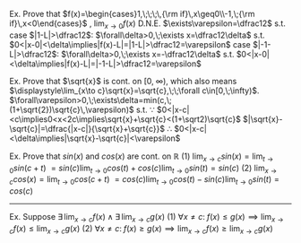 Ex.
Prove that $f(x)=\begin{cases}1,\;\;\;\,{\rm if}\,x\geq0\\-1,\;{\rm if}\,x<0\end{cases}$ , $\displaystyle\lim_{x\to 0}f(x)$ D.N.E.
$\exists\varepsilon=\dfrac12$ s.t.
case $|1-L|>\dfrac12$:    $\forall\delta>0,\;\exists x=\dfrac12\delta$
                   s.t. $0<|x-0|<\delta\implies|f(x)-L|=|1-L|>\dfrac12=\varepsilon$
case $|-1-L|>\dfrac12$:  $\forall\delta>0,\;\exists x=-\dfrac12\delta$
                   s.t. $0<|x-0|<\delta\implies|f(x)-L|=|-1-L|>\dfrac12=\varepsilon$

Ex. 
Prove that $\sqrt{x}$ is cont. on $[0,\;\infty)$,
which also means $\displaystyle\lim_{x\to c}\sqrt{x}=\sqrt{c},\;\;\forall c\in[0,\;\infty)$.
$\forall\varepsilon>0,\;\exists\delta=min(c,\;(1+\sqrt{2})\sqrt{c}\,\varepsilon)$
s.t. $\because$ $0<|x-c|<c\implies0<x<2c\implies\sqrt{x}+\sqrt{c}<(1+\sqrt2)\sqrt{c}$
			$|\sqrt{x}-\sqrt{c}|=\dfrac{|x-c|}{\sqrt{x}+\sqrt{c}}$
	 $\therefore$ $0<|x-c|<\delta\implies|\sqrt{x}-\sqrt{c}|<\varepsilon$

Ex.
Prove that $sin(x)$ and $cos(x)$ are cont. on $\mathbb{R}$
(1) $\displaystyle\lim_{x\to c}sin(x)=\lim_{t\to 0}sin(c+t)$
    $\displaystyle=sin(c)\lim_{t\to 0}cos(t)+cos(c)\lim_{t\to 0}sin(t)=sin(c)$
(2) $\displaystyle\lim_{x\to c}cos(x)=\lim_{t\to 0}cos(c+t)$
    $\displaystyle=cos(c)\lim_{t\to 0}cos(t)-sin(c)\lim_{t\to 0}sin(t)=cos(c)$


---


Ex. Suppose $\exists\,\displaystyle\lim_{x\to c}f(x)\;\land\;\exists\,\displaystyle\lim_{x\to c}g(x)$
(1) $\forall x\not=c:\;f(x)\leq g(x)\implies \displaystyle\lim_{x\to c}f(x)\leq\lim_{x\to c}g(x)$
(2) $\forall x\not=c:\;f(x)\geq g(x)\implies \displaystyle\lim_{x\to c}f(x)\geq\lim_{x\to c}g(x)$